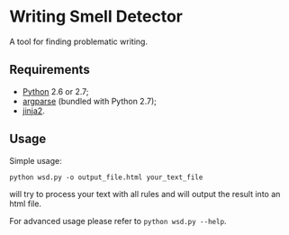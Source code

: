 Writing Smell Detector
======================

A tool for finding problematic writing.

Requirements
------------

* [Python](http://python.org/download/) 2.6 or 2.7;
* [argparse](http://pypi.python.org/pypi/argparse) (bundled with Python 2.7);
* [jinja2](http://jinja.pocoo.org/).

Usage
-----

Simple usage:

    python wsd.py -o output_file.html your_text_file
    
will try to process your text with all rules 
and will output the result into an html file.

For advanced usage please refer to `python wsd.py --help`.
